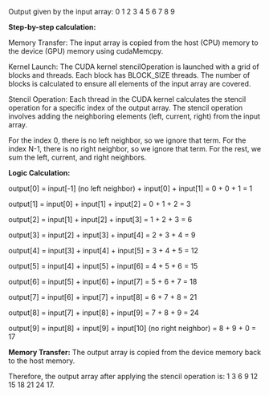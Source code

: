 Output given by the input array: 0 1 2 3 4 5 6 7 8 9

**Step-by-step calculation:**

Memory Transfer: The input array is copied from the host (CPU) memory to the device (GPU) memory using cudaMemcpy.

Kernel Launch: The CUDA kernel stencilOperation is launched with a grid of blocks and threads. Each block has BLOCK_SIZE threads. The number of blocks is calculated to ensure all elements of the input array are covered.

Stencil Operation: Each thread in the CUDA kernel calculates the stencil operation for a specific index of the output array. The stencil operation involves adding the neighboring elements (left, current, right) from the input array.

For the index 0, there is no left neighbor, so we ignore that term.
For the index N-1, there is no right neighbor, so we ignore that term.
For the rest, we sum the left, current, and right neighbors.

**Logic Calculation:**

output[0] = input[-1] (no left neighbor) + input[0] + input[1] = 0 + 0 + 1 = 1 

output[1] = input[0] + input[1] + input[2] = 0 + 1 + 2 = 3

output[2] = input[1] + input[2] + input[3] = 1 + 2 + 3 = 6

output[3] = input[2] + input[3] + input[4] = 2 + 3 + 4 = 9

output[4] = input[3] + input[4] + input[5] = 3 + 4 + 5 = 12

output[5] = input[4] + input[5] + input[6] = 4 + 5 + 6 = 15

output[6] = input[5] + input[6] + input[7] = 5 + 6 + 7 = 18

output[7] = input[6] + input[7] + input[8] = 6 + 7 + 8 = 21

output[8] = input[7] + input[8] + input[9] = 7 + 8 + 9 = 24

output[9] = input[8] + input[9] + input[10] (no right neighbor) = 8 + 9 + 0 = 17

**Memory Transfer:** 
The output array is copied from the device memory back to the host memory.

Therefore, the output array after applying the stencil operation is: 1 3 6 9 12 15 18 21 24 17.
